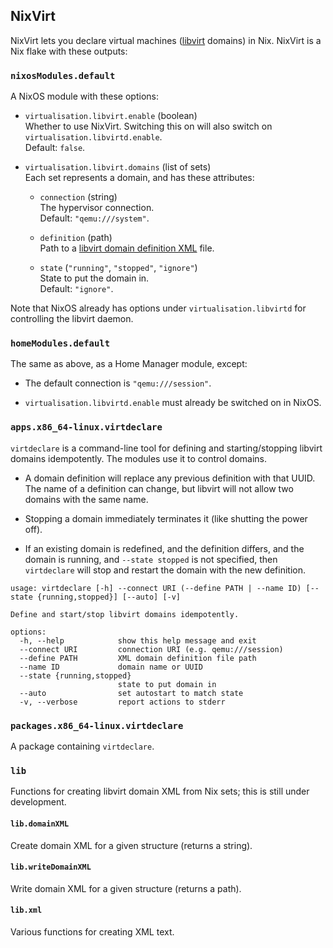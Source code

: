## NixVirt

NixVirt lets you declare virtual machines ([libvirt](https://libvirt.org/) domains) in Nix. NixVirt is a Nix flake with these outputs:

### `nixosModules.default`

A NixOS module with these options:

* `virtualisation.libvirt.enable` (boolean)  
Whether to use NixVirt.
Switching this on will also switch on `virtualisation.libvirtd.enable`.  
Default: `false`.

* `virtualisation.libvirt.domains` (list of sets)  
Each set represents a domain, and has these attributes:

  * `connection` (string)  
  The hypervisor connection.  
  Default: `"qemu:///system"`.

  * `definition` (path)  
  Path to a [libvirt domain definition XML](https://libvirt.org/formatdomain.html) file.

  * `state` (`"running"`, `"stopped"`, `"ignore"`)  
  State to put the domain in.  
  Default: `"ignore"`.

Note that NixOS already has options under `virtualisation.libvirtd` for controlling the libvirt daemon.

### `homeModules.default`

The same as above, as a Home Manager module, except:

* The default connection is `"qemu:///session"`.

* `virtualisation.libvirtd.enable` must already be switched on in NixOS.

### `apps.x86_64-linux.virtdeclare`

`virtdeclare` is a command-line tool for defining and starting/stopping libvirt domains idempotently.
The modules use it to control domains.

* A domain definition will replace any previous definition with that UUID. The name of a definition can change, but libvirt will not allow two domains with the same name.

* Stopping a domain immediately terminates it (like shutting the power off).

* If an existing domain is redefined, and the definition differs, and the domain is running,
and `--state stopped` is not specified, then `virtdeclare` will stop and restart the domain with the new definition.

```
usage: virtdeclare [-h] --connect URI (--define PATH | --name ID) [--state {running,stopped}] [--auto] [-v]

Define and start/stop libvirt domains idempotently.

options:
  -h, --help            show this help message and exit
  --connect URI         connection URI (e.g. qemu:///session)
  --define PATH         XML domain definition file path
  --name ID             domain name or UUID
  --state {running,stopped}
                        state to put domain in
  --auto                set autostart to match state
  -v, --verbose         report actions to stderr
```

### `packages.x86_64-linux.virtdeclare`

A package containing `virtdeclare`.

### `lib`

Functions for creating libvirt domain XML from Nix sets; this is still under development.

#### `lib.domainXML`

Create domain XML for a given structure (returns a string).

#### `lib.writeDomainXML`

Write domain XML for a given structure (returns a path).

#### `lib.xml`

Various functions for creating XML text.
